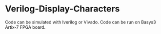 # Verilog-Display-Characters

Code can be simulated with Iverilog or Vivado. 
Code can be run on Basys3 Artix-7 FPGA board.
